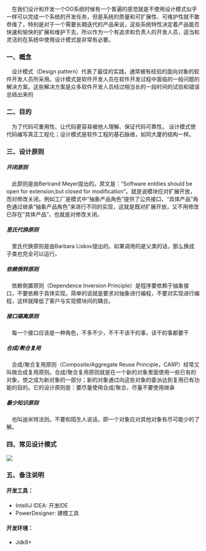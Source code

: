 &emsp;在我们设计和开发一个OO系统时候有一个普遍的感觉就是不使用设计模式似乎一样可以完成一个系统的开发任务，但是系统的质量和可扩展性、可维护性就不敢恭维了，特别是对于一个需要长期迭代的产品来说，这些系统特性决定着产品能否快速和愉快的扩展和维护下去，所以作为一个有追求和负责人的开发人员，适当和灵活的在系统中使用设计模式是非常有必要。
### 一、概念
&emsp;设计模式（Design pattern）代表了最佳的实践，通常被有经验的面向对象的软件开发人员所采用。设计模式是软件开发人员在软件开发过程中面临的一般问题的解决方案。这些解决方案是众多软件开发人员经过相当长的一段时间的试验和错误总结出来的
### 二、目的
&emsp;为了代码可重用性、让代码更容易被他人理解、保证代码可靠性。 设计模式使代码编写真正工程化；设计模式是软件工程的基石脉络，如同大厦的结构一样。
### 三、设计原则
##### 开闭原则
&emsp;此原则是由Bertrand Meyer提出的。原文是：“Software entities should be open for extension,but closed for modification”。就是说模块应对扩展开放，而对修改关闭。例如工厂是模式中“抽象产品角色”提供了公共接口，“具体产品”角色通过继承“抽象产品角色”来进行不同的实现，这就是既对扩展开放，又不用修改已存在“具体产品”，也就是对修改关闭。
##### 里氏代换原则
&emsp;里氏代换原则是由Barbara Liskov提出的。如果调用的是父类的话，那么换成子类也完全可以运行。
##### 依赖倒转原则
&emsp;依赖倒置原则（Dependence Inversion Principle）是程序要依赖于抽象接口，不要依赖于具体实现。简单的说就是要求对抽象进行编程，不要对实现进行编程，这样就降低了客户与实现模块间的耦合。
##### 接口隔离原则
&emsp;每一个接口应该是一种角色，不多不少，不干不该干的事，该干的事都要干
##### 合成/聚合复用
&emsp;合成/聚合复用原则（Composite/Aggregate Reuse Principle，CARP）经常又叫做合成复用原则。合成/聚合复用原则就是在一个新的对象里面使用一些已有的对象，使之成为新对象的一部分；新的对象通过向这些对象的委派达到复用已有功能的目的。它的设计原则是：要尽量使用合成/聚合，尽量不要使用继承
##### 最少知识原则
&emsp;也叫迪米特法则。不要和陌生人说话，即一个对象应对其他对象有尽可能少的了解。
### 四、常见设计模式
![](https://img2018.cnblogs.com/blog/357228/201907/357228-20190708140828400-2033765397.jpg)
### 五、备注说明
#### 开发工具：
* IntelliJ IDEA: 开发IDE
* PowerDesigner: 建模工具
#### 开发环境：
* Jdk8+